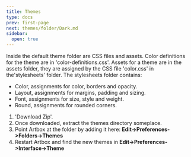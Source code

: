```yaml
---
title: Themes
type: docs
prev: first-page
next: themes/folder/Dark.md
sidebar:
  open: true
---
```


Inside the default theme folder are CSS files and assets. Color definitions for the theme are in 'color-definitions.css'. Assets for a theme are in the assets folder, they are assigned by the CSS file 'color.css' in the'stylesheets' folder. The stylesheets folder contains:

* Color, assignments for color, borders and opacity.
* Layout, assignments for margins, padding and sizing.
* Font, assignments for size, style and weight.
* Round, assignments for rounded corners.

1. 'Download Zip'.
2. Once downloaded, extract the themes directory someplace.
3. Point Artbox at the folder by adding it here: **Edit->Preferences->Folders->Themes**
4. Restart Artbox and find the new themes in **Edit->Preferences->Interface->Theme**